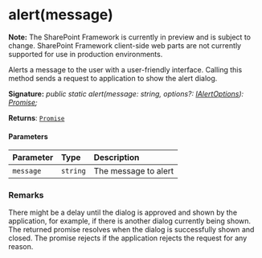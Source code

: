 # alert(message)
**Note:** The SharePoint Framework is currently in preview and is subject to change. SharePoint Framework client-side web parts are not currently supported for use in production environments.



Alerts a message to the user with a user-friendly interface. Calling this method sends a request to application to show the alert dialog.

**Signature:** _public static alert(message: string, options?: [IAlertOptions](../../sp-dialog/interface/ialertoptions.md)): [Promise](../../web-apis/class/promise.md)<void>;_

**Returns**: [`Promise`](../../web-apis/class/promise.md)<void>





#### Parameters


| Parameter	   | Type    | Description |
|:-------------|:---------------|:------------|
| `message`    | `string` | The message to alert |


### Remarks

There might be a delay until the dialog is approved and shown by the application, for example, if there is another dialog currently being shown. The returned promise resolves when the dialog is successfully shown and closed. The promise rejects if the application rejects the request for any reason.


